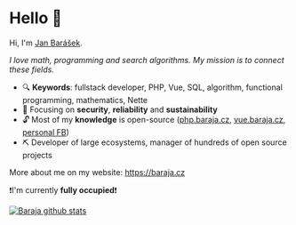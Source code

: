 # Hello 👋

Hi, I'm [Jan Barášek](https://baraja.cz/janbarasek).

*I love math, programming and search algorithms. My mission is to connect these fields.*

- 🔍 **Keywords**: fullstack developer, PHP, Vue, SQL, algorithm, functional programming, mathematics, Nette
- 🎯 Focusing on **security**, **reliability** and **sustainability**
- 🔓 Most of my **knowledge** is open-source ([php.baraja.cz](https://php.baraja.cz), [vue.baraja.cz](https://vue.baraja.cz), [personal FB](https://www.facebook.com/janbarasek))
- ⛏️ Developer of large ecosystems, manager of hundreds of open source projects

More about me on my website: https://baraja.cz

❗I'm currently **fully occupied**❗

[![Baraja github stats](https://github-readme-stats.vercel.app/api?username=janbarasek&count_private=true&show_icons=true&theme=dark)](https://github.com/janbarasek)
